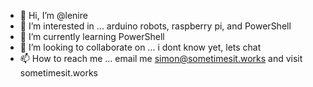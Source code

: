 - 👋 Hi, I’m @lenire
- 👀 I’m interested in ... arduino robots, raspberry pi, and PowerShell
- 🌱 I’m currently learning PowerShell
- 💞️ I’m looking to collaborate on ... i dont know yet, lets chat
- 📫 How to reach me ... email me simon@sometimesit.works and visit sometimesit.works

<!---
lenire/lenire is a ✨ special ✨ repository because its `README.md` (this file) appears on your GitHub profile.
You can click the Preview link to take a look at your changes.
--->
